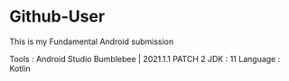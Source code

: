# Github-User
This is my Fundamental Android submission 

Tools     : Android Studio Bumblebee | 2021.1.1 PATCH 2
JDK       : 11
Language  : Kotlin
